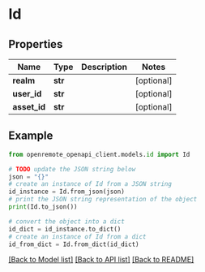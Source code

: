 # Id


## Properties

Name | Type | Description | Notes
------------ | ------------- | ------------- | -------------
**realm** | **str** |  | [optional] 
**user_id** | **str** |  | [optional] 
**asset_id** | **str** |  | [optional] 

## Example

```python
from openremote_openapi_client.models.id import Id

# TODO update the JSON string below
json = "{}"
# create an instance of Id from a JSON string
id_instance = Id.from_json(json)
# print the JSON string representation of the object
print(Id.to_json())

# convert the object into a dict
id_dict = id_instance.to_dict()
# create an instance of Id from a dict
id_from_dict = Id.from_dict(id_dict)
```
[[Back to Model list]](../README.md#documentation-for-models) [[Back to API list]](../README.md#documentation-for-api-endpoints) [[Back to README]](../README.md)


